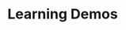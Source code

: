 ---
layout: default
title: 5. Learning Demos
parent: Sensorimotor Learning
nav_order: 5
mathjax: true
tags: 
  - latex
  - math
# math: katex
---